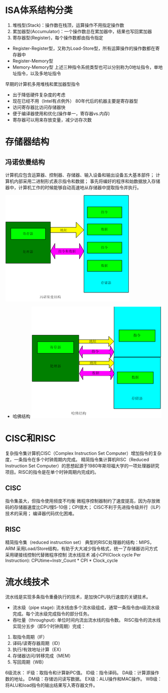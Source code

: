 # ISA体系结构分类
1. 堆栈型(Stack)：操作数在栈顶，运算操作不用指定操作数
2. 累加器型(Accumulator)：一个操作数总在累加器中，结果也写回累加器
3. 寄存器型(Register)，每个操作数都由指令指定
- Register-Register型，又称为Load-Store型，所有运算操作的操作数都在寄存器中
- Register-Memory型
- Memory-Memory型
上述三种指令系统类型也可以分别称为0地址指令，单地址指令，以及多地址指令

早期的计算机多用堆栈和累加器型指令
- 出于降低硬件复杂度的考虑
- 现在已经不用（Intel有点例外）
80年代后的机器主要是寄存器型
- 访问寄存器比访问存储器快
- 便于编译器使用和优化(操作单一，寄存器vs.内存)
- 寄存器可以用来存放变量，减少访存次数

# 存储器结构
## 冯诺依曼结构
计算机应包含运算器、控制器、存储器、输入设备和输出设备五大基本部件；
计算机内部采用二进制形式表示指令和数据；
事先将编好的程序和始数据放入存储器中，计算机工作的时候能够自动高速地从存储器中提取指令并执行。

![](Screenshots/../Screenshots/2020-09-05-20-38-26.png)
- 哈佛结构
![](Screenshots/../Screenshots/2020-09-05-20-38-32.png)

# CISC和RISC
复杂指令集计算机CISC（Complex Instruction Set Computer）增加指令的复杂度，一条指令在多个时钟周期内完成。
精简指令集计算机RISC（Reduced Instruction Set Computer）的思想起源于1980年斯坦福大学的一项处理器研究项目。RISC的指令是在单个时钟周期内完成的。
## CISC
指令集虽大，但指令使用频度不均衡
微程序控制器制约了速度提高，因为存放微码的存储器速度比CPU慢5-10倍；CPI很大；
CISC不利于先进指令级并行（ILP）技术的采用；
编译器代码优化困难。

## RISC
精简指令集（reduced instruction set）
典型的RISC处理器的结构：MIPS，ARM
采用Load/Store结构，有助于大大减少指令格式，统一了存储器访问方式
采用硬接线控制代替微程序控制
流水线技术
减小CPI(Clock cycle Per Instruction): 
CPUtime=Instr_Count * CPI * Clock_cycle
# 流水线技术
流水线是实现多条指令重叠执行的技术，是加快CPU执行速度的关键技术。
- 流水级（pipe stage):
流水线由多个流水级组成，通常一条指令由n级流水级完成。每个流水级完成指令的部分任务。
- 吞吐量（throughput):
单位时间内流出流水线的指令数。
RISC指令的流水线实现分五步（即5个时钟周期）完成：
1. 取指令周期（IF）
2. 译码/读寄存器周期（ID）
3. 执行/有效地址计算（EX）
4. 存储器访问/转移完成（MEM）
5. 写回周期（WB）

6级流水：
IF级：取指令和计算新PC值。
ID级：指令译码。
DA级：计算源操作数的地址。
DM级：存储访问读写数据。 
EX级：ALU操作和MAC操作。
WB级：将ALU和load指令的输出结果写入寄存器文件。
